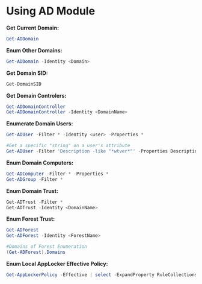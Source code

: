 # Using AD Module

**Get Current Domain:**

```powershell
Get-ADDomain
```

**Enum Other Domains:**

```powershell
Get-ADDomain -Identity <Domain>
```

**Get Domain SID:**

```powershell
Get-DomainSID
```

**Get Domain Controlers:**

```powershell
Get-ADDomainController
Get-ADDomainController -Identity <DomainName>
```

**Enumerate Domain Users:**

```powershell
Get-ADUser -Filter * -Identity <user> -Properties *

#Get a specific "string" on a user's attribute
Get-ADUser -Filter 'Description -like "*wtver*"' -Properties Description | select Name, Description
```

**Enum Domain Computers:**

```powershell
Get-ADComputer -Filter * -Properties *
Get-ADGroup -Filter *
```

**Enum Domain Trust:**

```powershell
Get-ADTrust -Filter *
Get-ADTrust -Identity <DomainName>
```

**Enum Forest Trust:**

```powershell
Get-ADForest
Get-ADForest -Identity <ForestName>

#Domains of Forest Enumeration
(Get-ADForest).Domains
```

**Enum Local AppLocker Effective Policy:**

```powershell
Get-AppLockerPolicy -Effective | select -ExpandProperty RuleCollections
```
